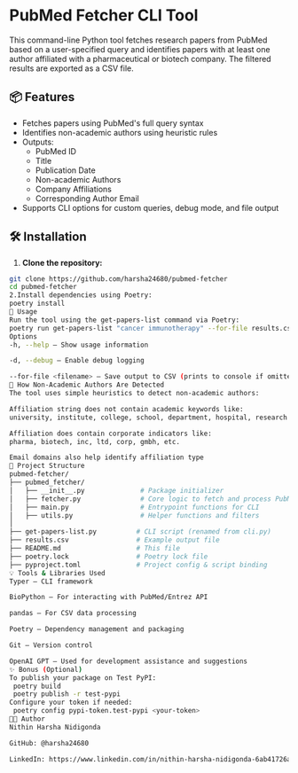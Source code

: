 # PubMed Fetcher CLI Tool

This command-line Python tool fetches research papers from PubMed based on a user-specified query and identifies papers with at least one author affiliated with a pharmaceutical or biotech company. The filtered results are exported as a CSV file.

## 📦 Features

- Fetches papers using PubMed's full query syntax
- Identifies non-academic authors using heuristic rules
- Outputs:
  - PubMed ID
  - Title
  - Publication Date
  - Non-academic Authors
  - Company Affiliations
  - Corresponding Author Email
- Supports CLI options for custom queries, debug mode, and file output

## 🛠 Installation

1. **Clone the repository:**

```bash
git clone https://github.com/harsha24680/pubmed-fetcher
cd pubmed-fetcher
2.Install dependencies using Poetry:
poetry install
🚀 Usage
Run the tool using the get-papers-list command via Poetry:
poetry run get-papers-list "cancer immunotherapy" --for-file results.csv
Options
-h, --help — Show usage information

-d, --debug — Enable debug logging

--for-file <filename> — Save output to CSV (prints to console if omitted)
🧠 How Non-Academic Authors Are Detected
The tool uses simple heuristics to detect non-academic authors:

Affiliation string does not contain academic keywords like:
university, institute, college, school, department, hospital, research center

Affiliation does contain corporate indicators like:
pharma, biotech, inc, ltd, corp, gmbh, etc.

Email domains also help identify affiliation type
🧱 Project Structure
pubmed-fetcher/
├── pubmed_fetcher/
│   ├── __init__.py              # Package initializer
│   ├── fetcher.py               # Core logic to fetch and process PubMed data
│   ├── main.py                  # Entrypoint functions for CLI
│   ├── utils.py                 # Helper functions and filters
│
├── get-papers-list.py          # CLI script (renamed from cli.py)
├── results.csv                 # Example output file
├── README.md                   # This file
├── poetry.lock                 # Poetry lock file
├── pyproject.toml              # Project config & script binding
💡 Tools & Libraries Used
Typer — CLI framework

BioPython — For interacting with PubMed/Entrez API

pandas — For CSV data processing

Poetry — Dependency management and packaging

Git — Version control

OpenAI GPT — Used for development assistance and suggestions
✨ Bonus (Optional)
To publish your package on Test PyPI:
 poetry build
 poetry publish -r test-pypi
Configure your token if needed:
 poetry config pypi-token.test-pypi <your-token>
👨‍💻 Author
Nithin Harsha Nidigonda

GitHub: @harsha24680

LinkedIn: https://www.linkedin.com/in/nithin-harsha-nidigonda-6ab41726a


